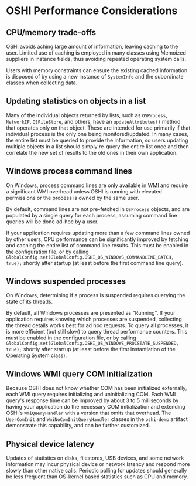 # OSHI Performance Considerations


## CPU/memory trade-offs

OSHI avoids aching large amount of information, leaving caching to the user.  Limited use of caching is employed in many classes using Memoized suppliers in instance fields, thus avoiding repeated operating system calls.

Users with memory constraints can ensure the existing cached information is disposed of by using a new instance of `SystemInfo` and the subordinate classes when collecting data.

## Updating statistics on objects in a list

Many of the individual objects returned by lists, such as `OSProcess`, `NetworkIF`, `OSFileStore`, and others, have an `updateAttributes()` method that operates only on that object. These are intended for use primarily if that individual process is the only one being monitored/updated.  In many cases, the entire list must be queried to provide the information, so users updating multiple objects in a list should simply re-query the entire list once and then correlate the new set of results to the old ones in their own application.

## Windows process command lines

On Windows, process command lines are only available in WMI and require a significant WMI overhead unless OSHI is running with elevated
permissions or the process is owned by the same user.

By default, command lines are not pre-fetched in `OSProcess` objects, and are populated by a single query for each process, assuming command line queries will be done ad-hoc by a user.

If your application requires updating more than a few command lines owned by other users, CPU performance can be significantly improved by fetching and caching the entire list of command line results. This must be enabled in the configuration file, or by calling `GlobalConfig.set(GlobalConfig.OSHI_OS_WINDOWS_COMMANDLINE_BATCH, true);` shortly after startup (at least before the first command line query).

## Windows suspended processes

On Windows, determining if a process is suspended requires querying the state of its threads.

By default, all Windows processes are presented as "Running". If your application requires knowing which processes are suspended, collecting the thread details works best for ad hoc requests. To query all processes, it is more efficient (but still slow) to query thread performance counters. This must be enabled in the configuration file, or by calling `GlobalConfig.set(GlobalConfig.OSHI_OS_WINDOWS_PROCSTATE_SUSPENDED, true);` shortly after startup (at least before the first instantiation of the Operating System class).

## Windows WMI query COM initialization

Because OSHI does not know whether COM has been initialized externally, each WMI query requires initializing and uninitializing COM.  Each WMI query's response time can be improved by about 3 to 5 milliseconds by having your application do the necessary COM initialization and extending OSHI's `WmiQueryHandler` with a version that omits that overhead.  The `UserComInit` and `WmiNoComInitQueryHandler` classes in the `oshi-demo` artifact demonstrate this capability, and can be further customized.

## Physical device latency

Updates of statistics on disks, filestores, USB devices, and some network information may incur physical device or network latency and respond more slowly than other native calls.  Periodic polling for updates should generally be less frequent than OS-kernel based statistics such as CPU and memory.
